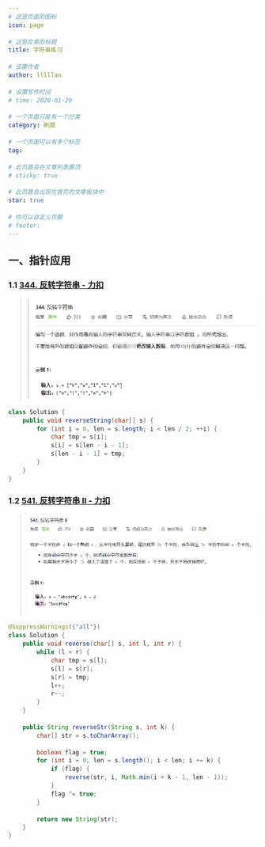 ```yaml
---
# 这是页面的图标
icon: page

# 这是文章的标题
title: 字符串练习

# 设置作者
author: lllllan

# 设置写作时间
# time: 2020-01-20

# 一个页面只能有一个分类
category: 刷题

# 一个页面可以有多个标签
tag:

# 此页面会在文章列表置顶
# sticky: true

# 此页面会出现在首页的文章板块中
star: true

# 你可以自定义页脚
# footer: 
---
```




## 一、指针应用



### 1.1 [344. 反转字符串 - 力扣](https://leetcode-cn.com/problems/reverse-string/)

> ![image-20220301144734755](README.assets/image-20220301144734755.png)

```java
class Solution {
    public void reverseString(char[] s) {
        for (int i = 0, len = s.length; i < len / 2; ++i) {
            char tmp = s[i];
            s[i] = s[len - i - 1];
            s[len - i - 1] = tmp;
        }
    }
}
```



### 1.2 [541. 反转字符串 II - 力扣](https://leetcode-cn.com/problems/reverse-string-ii/)

> ![image-20220301145706719](README.assets/image-20220301145706719.png)

```java
@SuppressWarnings({"all"})
class Solution {
    public void reverse(char[] s, int l, int r) {
        while (l < r) {
            char tmp = s[l];
            s[l] = s[r];
            s[r] = tmp;
            l++;
            r--;
        }
    }

    public String reverseStr(String s, int k) {
        char[] str = s.toCharArray();

        boolean flag = true;
        for (int i = 0, len = s.length(); i < len; i += k) {
            if (flag) {
                reverse(str, i, Math.min(i + k - 1, len - 1));
            }
            flag ^= true;
        }

        return new String(str);
    }
}
```

